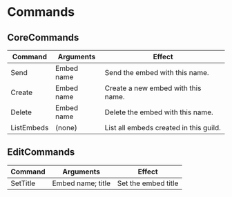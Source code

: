 # Commands

## CoreCommands

| Command    | Arguments    | Effect                                  |
| ------     | ------       | ------                                  |
| Send       | Embed name   | Send the embed with this name.          |
| Create     | Embed name   | Create a new embed with this name.      |
| Delete     | Embed name   | Delete the embed with this name.        |
| ListEmbeds | (none)       | List all embeds created in this guild.  |

## EditCommands
| Command        | Arguments         | Effect                         |
| ------         | ------            | ------                         |
| SetTitle       | Embed name; title | Set the embed title            |
